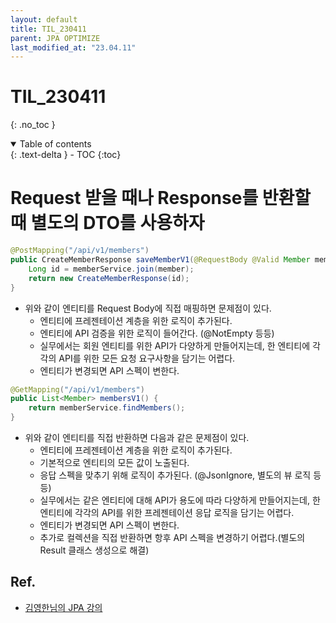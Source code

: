 ```yaml
---
layout: default
title: TIL_230411
parent: JPA OPTIMIZE
last_modified_at: "23.04.11"
---
```


# TIL_230411
{: .no_toc }

<details open markdown="block">
  <summary>
    Table of contents
  </summary>
  {: .text-delta }
- TOC
{:toc}
</details>

# Request 받을 때나 Response를 반환할 때 별도의 DTO를 사용하자

```java
@PostMapping("/api/v1/members")
public CreateMemberResponse saveMemberV1(@RequestBody @Valid Member member) {
    Long id = memberService.join(member);
    return new CreateMemberResponse(id);
}
```

- 위와 같이 엔티티를 Request Body에 직접 매핑하면 문제점이 있다.
  - 엔티티에 프레젠테이션 계층을 위한 로직이 추가된다.
  - 엔티티에 API 검증을 위한 로직이 들어간다. (@NotEmpty 등등)
  - 실무에서는 회원 엔티티를 위한 API가 다양하게 만들어지는데, 한 엔티티에 각각의 API를 위한 모든 요청 요구사항을 담기는 어렵다.
  - 엔티티가 변경되면 API 스펙이 변한다.

```java
@GetMapping("/api/v1/members")
public List<Member> membersV1() {
    return memberService.findMembers();
}
```
- 위와 같이 엔티티를 직접 반환하면 다음과 같은 문제점이 있다.
  - 엔티티에 프레젠테이션 계층을 위한 로직이 추가된다.
  - 기본적으로 엔티티의 모든 값이 노출된다.
  - 응답 스펙을 맞추기 위해 로직이 추가된다. (@JsonIgnore, 별도의 뷰 로직 등등)
  - 실무에서는 같은 엔티티에 대해 API가 용도에 따라 다양하게 만들어지는데, 한 엔티티에 각각의 API를 위한 프레젠테이션 응답 로직을 담기는 어렵다.
  - 엔티티가 변경되면 API 스펙이 변한다.
  - 추가로 컬렉션을 직접 반환하면 항후 API 스펙을 변경하기 어렵다.(별도의 Result 클래스 생성으로 해결)

## Ref.
- <a href="https://www.inflearn.com/course/%EC%8A%A4%ED%94%84%EB%A7%81%EB%B6%80%ED%8A%B8-JPA-API%EA%B0%9C%EB%B0%9C-%EC%84%B1%EB%8A%A5%EC%B5%9C%EC%A0%81%ED%99%94/dashboard">김영한님의 JPA 강의</a>
